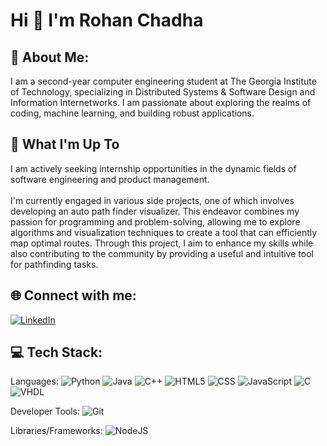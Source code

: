 # Hi 👋 I'm Rohan Chadha

## 💫 About Me:
I am a second-year computer engineering student at The Georgia Institute of Technology, specializing in Distributed Systems & Software Design and Information Internetworks. I am passionate about exploring the realms of coding, machine learning, and building robust applications.

## 🚀 What I'm Up To
I am actively seeking internship opportunities in the dynamic fields of software engineering and product management.<br><br>
I'm currently engaged in various side projects, one of which involves developing an auto path finder visualizer. This endeavor combines my passion for programming and problem-solving, allowing me to explore algorithms and visualization techniques to create a tool that can efficiently map optimal routes. Through this project, I aim to enhance my skills while also contributing to the community by providing a useful and intuitive tool for pathfinding tasks.

## 🌐 Connect with me:
[![LinkedIn](https://img.shields.io/badge/LinkedIn-%230077B5.svg?logo=linkedin&logoColor=white)](https://linkedin.com/in/chadha-rohan)

## 💻 Tech Stack:
Languages:
![Python](https://img.shields.io/badge/python-%233776AB.svg?style=for-the-badge&logo=python&logoColor=white)
![Java](https://img.shields.io/badge/java-%23ED8B00.svg?style=for-the-badge&logo=java&logoColor=white)
![C++](https://img.shields.io/badge/c++-%2300599C.svg?style=for-the-badge&logo=c%2B%2B&logoColor=white)
![HTML5](https://img.shields.io/badge/html5-%23E34F26.svg?style=for-the-badge&logo=html5&logoColor=white)
![CSS](https://img.shields.io/badge/css-%231572B6.svg?style=for-the-badge&logo=css3&logoColor=white)
![JavaScript](https://img.shields.io/badge/javascript-%23323330.svg?style=for-the-badge&logo=javascript&logoColor=%23F7DF1E)
![C](https://img.shields.io/badge/C-00599C?style=for-the-badge&logo=c&logoColor=white)
![VHDL](https://img.shields.io/badge/VHDL-%234C709D.svg?style=for-the-badge&logo=V&logoColor=white)

Developer Tools:
![Git](https://img.shields.io/badge/git-%23F05033.svg?style=for-the-badge&logo=git&logoColor=white)

Libraries/Frameworks:
![NodeJS](https://img.shields.io/badge/node.js-6DA55F?style=for-the-badge&logo=node.js&logoColor=white)
